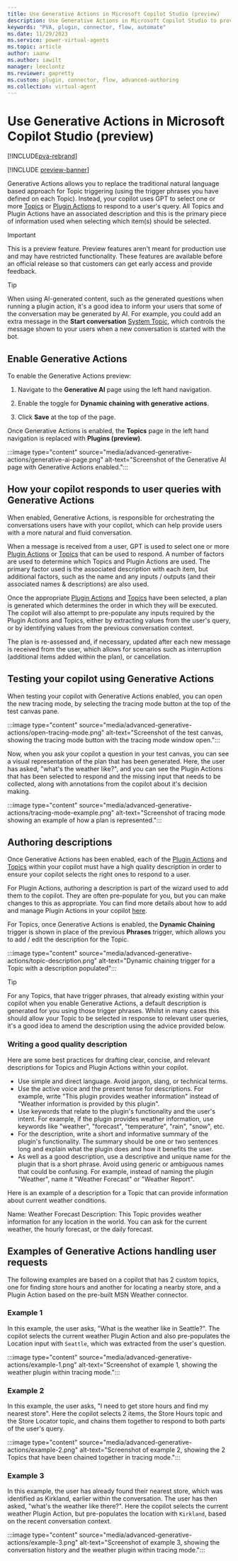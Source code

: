 ```yaml
---
title: Use Generative Actions in Microsoft Copilot Studio (preview)
description: Use Generative Actions in Microsoft Copilot Studio to provide GPT driven conversation for your copilot.
keywords: "PVA, plugin, connector, flow, automate"
ms.date: 11/29/2023
ms.service: power-virtual-agents
ms.topic: article
author: iaanw
ms.author: iawilt
manager: leeclontz
ms.reviewer: gapretty
ms.custom: plugin, connector, flow, advanced-authoring
ms.collection: virtual-agent
---
```


# Use Generative Actions in Microsoft Copilot Studio (preview)

[!INCLUDE[pva-rebrand](includes/pva-rebrand.md)]

[!INCLUDE [preview-banner](~/../shared-content/shared/preview-includes/preview-banner.md)]

Generative Actions allows you to replace the traditional natural language based approach for Topic triggering (using the trigger phrases you have defined on each Topic). Instead, your copilot uses GPT to select one or more [Topics](./authoring-create-edit-topics.md) or [Plugin Actions](./advanced-plugin-actions.md) to respond to a user's query. All Topics and Plugin Actions have an associated description and this is the primary piece of information used when selecting which item(s) should be selected. 

> [!IMPORTANT]
>  
> This is a preview feature.
> Preview features aren't meant for production use and may have restricted functionality. These features are available before an official release so that customers can get early access and provide feedback.

> [!TIP]
> When using AI-generated content, such as the generated questions when running a plugin action, it's a good idea to inform your users that some of the conversation may be generated by AI. 
> For example, you could add an extra message in the **Start conversation** [System Topic](authoring-system-topics.md), which controls the message shown to your users when a new conversation is started with the bot.

## Enable Generative Actions

To enable the Generative Actions preview:

1. Navigate to the **Generative AI** page using the left hand navigation.

1. Enable the toggle for **Dynamic chaining with generative actions**.

1. Click **Save** at the top of the page.

Once Generative Actions is enabled, the **Topics** page in the left hand navigation is replaced with **Plugins (preview)**.

:::image type="content" source="media/advanced-generative-actions/generative-ai-page.png" alt-text="Screenshot of the Generative AI page with Generative Actions enabled.":::

## How your copilot responds to user queries with Generative Actions

When enabled, Generative Actions, is responsible for orchestrating the conversations users have with your copilot, which can help provide users with a more natural and fluid conversation.

When a message is received from a user, GPT is used to select one or more [Plugin Actions](./advanced-plugin-actions.md) or [Topics](./authoring-create-edit-topics.md) that can be used to respond. A number of factors are used to determine which Topics and Plugin Actions are used. The primary factor used is the associated description with each item, but additional factors, such as the name and any inputs / outputs (and their associated names & descriptions) are also used.

Once the appropriate [Plugin Actions](./advanced-plugin-actions.md) and [Topics](./authoring-create-edit-topics.md) have been selected, a plan is generated which determines the order in which they will be executed. The copilot will also attempt to pre-populate any inputs required by the Plugin Actions and Topics, either by extracting values from the user's query, or by identifying values from the previous conversation context.

The plan is re-assessed and, if necessary, updated after each new message is received from the user, which allows for scenarios such as interruption (additional items added within the plan), or cancellation.

## Testing your copilot using Generative Actions

When testing your copilot with Generative Actions enabled, you can open the new tracing mode, by selecting the tracing mode button at the top of the test canvas pane.

:::image type="content" source="media/advanced-generative-actions/open-tracing-mode.png" alt-text="Screenshot of the test canvas, showing the tracing mode button with the tracing mode window open.":::

Now, when you ask your copilot a question in your test canvas, you can see a visual representation of the plan that has been generated. Here, the user has asked, "what's the weather like?", and you can see the Plugin Actions that has been selected to respond and the missing input that needs to be collected, along with annotations from the copilot about it's decision making. 

:::image type="content" source="media/advanced-generative-actions/tracing-mode-example.png" alt-text="Screenshot of tracing mode showing an example of how a plan is represented.":::

## Authoring descriptions

Once Generative Actions has been enabled, each of the [Plugin Actions](./advanced-plugin-actions.md) and [Topics](./authoring-create-edit-topics.md) within your copilot must have a high quality description in order to ensure your copilot selects the right ones to respond to a user. 

For Plugin Actions, authoring a description is part of the wizard used to add them to the copilot. They are often pre-populate for you, but you can make changes to this as appropriate. You can find more details about how to add and manage Plugin Actions in your copilot [here](advanced-plugin-actions.md).

For Topics, once Generative Actions is enabled, the **Dynamic Chaining** trigger is shown in place of the previous **Phrases** trigger, which allows you to add / edit the description for the Topic.

:::image type="content" source="media/advanced-generative-actions/topic-description.png" alt-text="Dynamic chaining trigger for a Topic with a description populated":::

> [!TIP]
> For any Topics, that have trigger phrases, that already existing within your copilot when you enable Generative Actions, a default description is generated for you using those trigger phrases.
> Whilst in many cases this should allow your Topic to be selected in response to relevant user queries, it's a good idea to amend the description using the advice provided below.

### Writing a good quality description

Here are some best practices for drafting clear, concise, and relevant descriptions for Topics and Plugin Actions within your copilot.

- Use simple and direct language. Avoid jargon, slang, or technical terms. 
- Use the active voice and the present tense for descriptions. For example, write "This plugin provides weather information" instead of "Weather information is provided by this plugin".
- Use keywords that relate to the plugin's functionality and the user's intent. For example, if the plugin provides weather information, use keywords like "weather", "forecast", "temperature", "rain", "snow", etc.
- For the description, write a short and informative summary of the plugin's functionality. The summary should be one or two sentences long and explain what the plugin does and how it benefits the user.  
- As well as a good description, use a descriptive and unique name for the plugin that is a short phrase. Avoid using generic or ambiguous names that could be confusing. For example, instead of naming the plugin "Weather", name it "Weather Forecast" or "Weather Report".

Here is an example of a description for a Topic that can provide information about current weather conditions. 

Name: Weather Forecast 
Description: This Topic provides weather information for any location in the world. You can ask for the current weather, the hourly forecast, or the daily forecast.  

## Examples of Generative Actions handling user requests

The following examples are based on a copilot that has 2 custom topics, one for finding store hours and another for locating a nearby store, and a Plugin Action based on the pre-built MSN Weather connector.

### Example 1

In this example, the user asks, "What is the weather like in Seattle?". The copilot selects the current weather Plugin Action and also pre-populates the Location input with `Seattle`, which was extracted from the user's question.

:::image type="content" source="media/advanced-generative-actions/example-1.png" alt-text="Screenshot of example 1, showing the weather plugin within tracing mode.":::

### Example 2

In this example, the user asks, "I need to get store hours and find my nearest store". Here the copilot selects 2 items, the Store Hours topic and the Store Locator topic, and chains them together to respond to both parts of the user's query.

:::image type="content" source="media/advanced-generative-actions/example-2.png" alt-text="Screenshot of example 2, showing the 2 Topics that have been chained together in tracing mode.":::

### Example 3

In this example, the user has already found their nearest store, which was identified as Kirkland, earlier within the conversation. The user has then asked, "what's the weather like there?". Here the copilot selects the current weather Plugin Action, but pre-populates the location with `Kirkland`, based on the recent conversation context.

:::image type="content" source="media/advanced-generative-actions/example-3.png" alt-text="Screenshot of example 3, showing the conversation history and the weather plugin within tracing mode.":::



